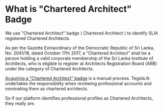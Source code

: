 # What is "Chartered Architect" Badge

We use "Chartered Architect" badge ( <span class="chartered-tag">Chartered Architect</span> ) to identify SLIA registered Chartered Architects.  
 
As per the Gazette Extraordinary of the Democratic Republic of Sri Lanka, No: 2041/18, dated October 17th 2017, a “Chartered Architect” shall be a person holding a valid corporate membership of the Sri Lanka Institute of Architects, who is eligible to register at Architects Registration Board (ARB) under the category of Chartered Architects. 
 
[Acquiring a "Chartered Architect" badge](/completing-profiles/applying-for-chartered-badge) is a manual process. Tegola.lk undertakes the responsibility when reviewing professional accounts and nominating them as chartered architects.  
 
So if our platform identifies professional profiles as Chartered Architects, they really are.